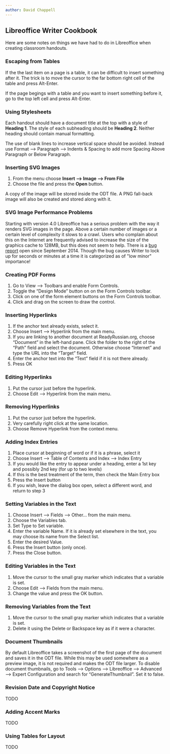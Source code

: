 ```yaml
---
author: David Chappell
---
```


## Libreoffice Writer Cookbook

Here are some notes on things we have had to do in Libreoffice when
creating classroom handouts.

### Escaping from Tables

If the the last item on a page is a table, it can be difficult to insert
something after it. The trick is to move the cursor to the far bottom 
right cell of the table and press Alt-Enter.

If the page begings with a table and you want to insert something before it,
go to the top left cell and press Alt-Enter.

### Using Stylesheets

Each handout should have a document title at the top with a style of
**Heading 1**. The style of each subheading should be **Heading 2**. Neither
heading should contain manual formatting.

The use of blank lines to increase vertical space should be avoided.
Instead use Format ⟶ Paragraph ⟶ Indents & Spacing to add more
Spacing Above Paragraph or Below Paragraph.

### Inserting SVG Images

1.  From the menu choose **Insert ⟶ Image ⟶ From File**
2.  Choose the file and press the **Open** button.

A copy of the image will be stored inside the ODT file. A PNG fall-back
image will also be created and stored along with it.

### SVG Image Performance Problems

Starting with version 4.0 Libreoffice has a serious problem with the way it
renders SVG images in the page. Above a certain number of images or a certain
level of complexity it slows to a crawl.  Users who complain about this on the
Internet are frequently advised to increase the size of the graphics cache to
128MB, but this does not seem to help. There is a
[bug report](https://bugs.documentfoundation.org/show_bug.cgi?id=83426)
open since September 2014. Though the bug causes Writer to lock up for
seconds or minutes at a time it is categorized as of "low minor" importance!

### Creating PDF Forms

1. Go to View ⟶ Toolbars and enable Form Controls.
2. Toggle the “Design Mode” button on on the Form Controls toolbar.
3. Click on one of the form element buttons on the Form Controls toolbar.
4. Click and drag on the screen to draw the control.

### Inserting Hyperlinks

1. If the anchor text already exists, select it.
2. Choose Insert ⟶ Hyperlink from the main menu.
3. If you are linking to another document at ReadyRussian.org, choose
   “Document” in the left-hand pane. Click the folder to the right of
   the “Path” field and select the document. Otherwise choose
   “Internet” and type the URL into the “Target” field.
4. Enter the anchor text into the “Text” field if it is not there
   already.
5. Press OK

### Editing Hyperlinks

1. Put the cursor just before the hyperlink.
2. Choose Edit ⟶ Hyperlink from the main menu.

### Removing Hyperlinks

1. Put the cursor just before the hyperlink.
2. Very carefully right click at the same location.
3. Choose Remove Hyperlink from the context menu.

### Adding Index Entries

1. Place cursor at beginning of word or if it is a phrase, select it
2. Choose Insert ⟶ Table of Contents and Index ⟶ Index Entry
3. If you would like the entry to appear under a heading, enter a 1st
   key and possibly 2nd key (for up to two levels)
4. If this is the best treatment of the term, then check the Main Entry
   box
5. Press the Insert button
6. If you wish, leave the dialog box open, select a different word, and
   return to step 3

### Setting Variables in the Text

1. Choose Insert ⟶ Fields ⟶ Other... from the main menu.
2. Choose the Variables tab.
3. Set Type to Set variable.
4. Enter the variable Name. If it is already set elsewhere in the text,
   you may choose its name from the Select list.
5. Enter the desired Value.
6. Press the Insert button (only once).
7. Press the Close button.

### Editing Variables in the Text

1.  Move the cursor to the small gray marker which indicates that a
    variable is set.
2.  Choose Edit ⟶ Fields from the main menu.
3.  Change the value and press the OK button.

### Removing Variables from the Text

1.  Move the cursor to the small gray marker which indicates that a
    variable is set.
2.  Delete it using the Delete or Backspace key as if it were a
    character.

### Document Thumbnails

By default Libreoffice takes a screenshot of the first page of the document
and saves it in the ODT file. While this may be used somewhere as a preview
image, it is not required and makes the ODT file larger. To disable document
thumbnails, go to Tools ⟶ Options ⟶ Libreoffice ⟶ Advanced ⟶ Expert Configuration
and search for “GenerateThumbnail”. Set it to false.

### Revision Date and Copyright Notice

TODO

### Adding Accent Marks

TODO

### Using Tables for Layout

TODO


